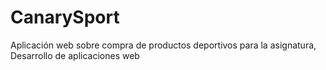 # CanarySport
Aplicación web sobre compra de productos deportivos para la asignatura, Desarrollo de aplicaciones web
